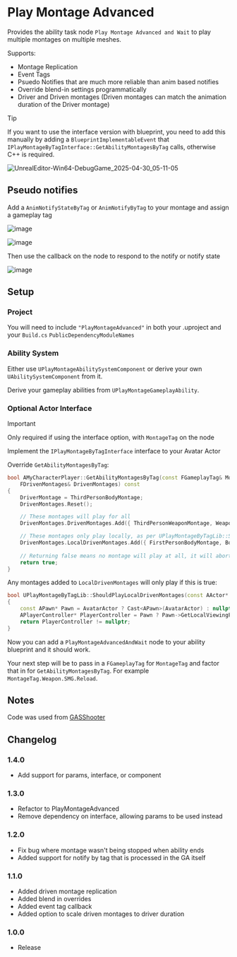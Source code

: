 # Play Montage Advanced

Provides the ability task node `Play Montage Advanced and Wait` to play multiple montages on multiple meshes.

Supports:
 * Montage Replication
 * Event Tags
 * Psuedo Notifies that are much more reliable than anim based notifies
 * Override blend-in settings programmatically
 * Driver and Driven montages (Driven montages can match the animation duration of the Driver montage)

> [!TIP]
> If you want to use the interface version with blueprint, you need to add this manually by adding a `BlueprintImplementableEvent` that `IPlayMontageByTagInterface::GetAbilityMontagesByTag` calls, otherwise C++ is required.

![UnrealEditor-Win64-DebugGame_2025-04-30_05-11-05](https://github.com/user-attachments/assets/20ab9007-2963-4729-92b6-8b6ced9d288c)

## Pseudo notifies

Add a `AnimNotifyStateByTag` or `AnimNotifyByTag` to your montage and assign a gameplay tag

![image](https://github.com/user-attachments/assets/577a6180-a648-42d5-a659-94a9f389a0c7)

![image](https://github.com/user-attachments/assets/a7746292-171a-4958-9f87-92b5d9a0cefc)

Then use the callback on the node to respond to the notify or notify state

![image](https://github.com/user-attachments/assets/f13fa2fb-fc70-4797-9f29-ac0c1031d4dc)


## Setup

### Project

You will need to include `"PlayMontageAdvanced"` in both your .uproject and your `Build.cs` `PublicDependencyModuleNames`


### Ability System

Either use `UPlayMontageAbilitySystemComponent` or derive your own `UAbilitySystemComponent` from it.

Derive your gameplay abilities from `UPlayMontageGameplayAbility`.

### Optional Actor Interface

> [!IMPORTANT]
> Only required if using the interface option, with `MontageTag` on the node

Implement the `IPlayMontageByTagInterface` interface to your Avatar Actor

Override `GetAbilityMontagesByTag`:

```cpp
bool AMyCharacterPlayer::GetAbilityMontagesByTag(const FGameplayTag& MontageTag, UAnimMontage*& DriverMontage,
	FDrivenMontages& DrivenMontages) const
{
	DriverMontage = ThirdPersonBodyMontage;
	DrivenMontages.Reset();

	// These montages will play for all
	DrivenMontages.DrivenMontages.Add({ ThirdPersonWeaponMontage, WeaponMeshTP });

	// These montages only play locally, as per UPlayMontageByTagLib::ShouldPlayLocalDrivenMontages()
	DrivenMontages.LocalDrivenMontages.Add({ FirstPersonBodyMontage, BodyMeshFP }, { FirstPersonWeaponMontage, WeaponMeshFP });
	
	// Returning false means no montage will play at all, it will abort
	return true;
}
```

Any montages added to `LocalDrivenMontages` will only play if this is true:

```cpp
bool UPlayMontageByTagLib::ShouldPlayLocalDrivenMontages(const AActor* AvatarActor)
{
	const APawn* Pawn = AvatarActor ? Cast<APawn>(AvatarActor) : nullptr;
	APlayerController* PlayerController = Pawn ? Pawn->GetLocalViewingPlayerController() : nullptr;
	return PlayerController != nullptr;
}
```

Now you can add a `PlayMontageAdvancedAndWait` node to your ability blueprint and it should work.

Your next step will be to pass in a `FGameplayTag` for `MontageTag` and factor that in for `GetAbilityMontagesByTag`. For example `MontageTag.Weapon.SMG.Reload`.

## Notes
Code was used from [GASShooter](https://github.com/tranek/GASShooter/)

## Changelog

### 1.4.0
* Add support for params, interface, or component

### 1.3.0
* Refactor to PlayMontageAdvanced
* Remove dependency on interface, allowing params to be used instead

### 1.2.0
* Fix bug where montage wasn't being stopped when ability ends
* Added support for notify by tag that is processed in the GA itself

### 1.1.0
* Added driven montage replication
* Added blend in overrides
* Added event tag callback
* Added option to scale driven montages to driver duration

### 1.0.0
* Release
